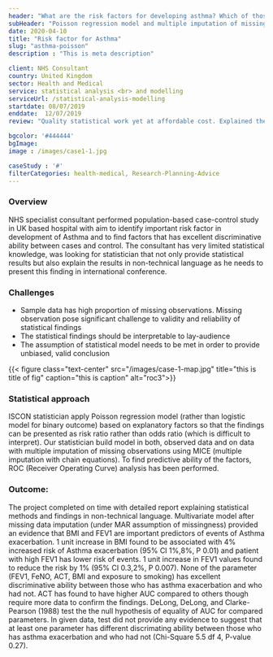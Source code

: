 ```yaml
---
header: "What are the risk factors for developing asthma? Which of those factors have high predictive ability? UK based case-control study"
subHeader: "Poisson regression model and multiple imputation of missing data"
date: 2020-04-10
title: "Risk factor for Asthma"
slug: "asthma-poisson"
description : "This is meta description"

client: NHS Consultant
country: United Kingdom
sector: Health and Medical
service: statistical analysis <br> and modelling
serviceUrl: /statistical-analysis-modelling
startdate: 08/07/2019
enddate:  12/07/2019
review: "Quality statistical work yet at affordable cost. Explained the difficult statistical concept clearly, quick turnaround time"

bgcolor: '#444444'
bgImage:
image : /images/case1-1.jpg

caseStudy : '#'
filterCategories: health-medical, Research-Planning-Advice
---
```


### Overview

NHS specialist consultant performed population-based case-control study in UK based hospital with aim to identify important risk factor in development of Asthma and to find factors that has excellent discriminative ability between cases and control. The consultant has very limited statistical knowledge, was looking for statistician that not only provide statistical results but also explain the results in non-technical language as he needs to present this finding in international conference.

### Challenges

- Sample data has high proportion of missing observations. Missing observation pose significant challenge to validity and reliability of statistical findings
- The statistical findings should be interpretable to lay-audience
- The assumption of statistical model needs to be met in order to provide unbiased, valid conclusion



{{< figure class="text-center" src="/images/case-1-map.jpg" title="this is title of fig" caption="this is caption" alt="roc3">}}

### Statistical approach

ISCON statistician apply Poisson regression model (rather than logistic model for binary outcome) based on explanatory factors so that the findings can be presented as risk ratio rather than odds ratio (which is difficult to interpret). Our statistician build model in both, observed data and on data with multiple imputation of missing observations using MICE (multiple imputation with chain equations). To find predictive ability of the factors, ROC (Receiver Operating Curve) analysis has been performed.

### Outcome:

The project completed on time with detailed report explaining statistical methods and findings in non-technical language. Multivariate model after missing data imputation (under MAR assumption of missingness) provided an evidence that BMI and FEV1 are important predictors of events of Asthma exacerbation. 1 unit increase in BMI found to be associated with 4% increased risk of Asthma exacerbation (95% CI 1%,8%, P 0.01) and patient with high FEV1 has lower risk of events. 1 unit increase in FEV1 values found to reduce the risk by 1% (95% CI 0.3,2%, P 0.007). None of the parameter (FEV1, FeNO, ACT, BMI and exposure to smoking) has excellent discriminative ability between those who has asthma exacerbation and who had not. ACT has found to have higher AUC compared to others though require more data to confirm the findings. DeLong, DeLong, and Clarke-Pearson (1988) test the the null hypothesis of equality of AUC for compared parameters. In given data, test did not provide any evidence to suggest that at least one parameter has different discrimating ability between those who has asthma exacerbation and who had not (Chi-Square 5.5 df 4, P-value 0.27).



